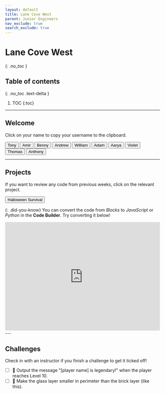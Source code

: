 ```yaml
---
layout: default
title: Lane Cove West
parent: Junior Engineers
nav_exclude: true
search_exclude: true
---
```


# Lane Cove West
{: .no_toc }

## Table of contents
{: .no_toc .text-delta }

1. TOC
{:toc}

---

## Welcome
Click on your name to copy your username to the clipboard.

<div id="roll">
  <button class="btn mr-2 mb-2" id="instructor10">Tony<span style="display:none">🎃🔨</span></button>
  <button class="btn mr-2 mb-2" id="junior142">Amir<span style="display:none"></span></button>
  <button class="btn mr-2 mb-2" id="junior143">Benny<span style="display:none"></span></button>
  <button class="btn mr-2 mb-2" id="junior144">Andrew<span style="display:none"></span></button>
  <button class="btn mr-2 mb-2" id="junior215">William<span style="display:none"></span></button>
  <button class="btn mr-2 mb-2" id="junior146">Adam<span style="display:none"></span></button>
  <button class="btn mr-2 mb-2" id="junior147">Aarya<span style="display:none"></span></button>
  <button class="btn mr-2 mb-2" id="junior212">Violet<span style="display:none"></span></button>
  <button class="btn mr-2 mb-2" id="junior213">Thomas<span style="display:none"></span></button>
  <button class="btn mr-2 mb-2" id="junior214">Anthony<span style="display:none"></span></button>
  <!--
  <button class="btn mr-4 mb-4" id="junior215">~ Spare 2<span style="display:none"></span></button>
  <button class="btn mr-4 mb-4" id="junior216">~ Spare 3<span style="display:none"></span></button>
  <button class="btn mr-4 mb-4" id="junior217">~ Spare 4<span style="display:none"></span></button>
  -->
</div>

---

## Projects
If you want to review any code from previous weeks, click on the relevant project.

<div id="project-list">
  <button class="btn mr-2 mb-2" id="https://minecraft.makecode.com/#pub:_TX0A5u6KbC9W">Halloween Survival</button>
  <!--
  <button class="btn mr-2 mb-2" id="skyscrapers">Skyscrapers</button>
  <button class="btn mr-2 mb-2" id="castles">Castles</button>
  <button class="btn mr-2 mb-2" id="secret-bunkers">Secret Bunkers</button>
  <button class="btn mr-2 mb-2" id="fountains">Fountains</button>
  <button class="btn mr-2 mb-2" id="zoos">Zoos</button>
  <button class="btn mr-2 mb-2" id="ancient-temples">Ancient Temples</button>
  -->
</div>

{: .did-you-know}
You can convert the code from *Blocks* to *JavaScript* or *Python* in the **Code Builder**. Try converting it below!


<div style="position:relative;height:0;padding-bottom:70%;overflow:hidden;"><iframe style="position:absolute;top:0;left:0;width:100%;height:100%;" src="https://minecraft.makecode.com/#pub:_LYXFti95gUX7" frameborder="0" sandbox="allow-popups allow-forms allow-scripts allow-same-origin"></iframe></div>
---

## Challenges
Check in with an instructor if you finish a challenge to get it ticked off!

- [ ] 🎃 Output the message "[player name] is legendary!" when the player reaches Level 10.
- [ ] 🔨 Make the glass layer smaller in perimeter than the brick layer (like this).

<script>
  const sortList = list => [...list].sort((a, b) => {
    const A = a.textContent, B = b.textContent;
    return (A < B) ? -1 : (A > B) ? 1 : 0;
  });

  window.addEventListener("load", function() {
    const ul = document.getElementById("roll");
    const list = ul.querySelectorAll("button");
    ul.append(...sortList(list));
  });

  const roll = document.getElementById("roll");
  roll.addEventListener("click", function(event) {
    if (event.target.nodeName == "BUTTON") {
      const clickedButton = event.target;
      navigator.clipboard.writeText(clickedButton.id + "@jnreng.onmicrosoft.com");
     
      const students = roll.children;
      for (let i = 0; i < students.length; i++) {
        let student = students[i];
        student.classList.remove("btn-purple");
      }
      clickedButton.classList.add("btn-purple");

      const studentLabel = "<span class='label label-purple'>"  + clickedButton.innerText + "</span>";
      const studentAwards = [...clickedButton.firstElementChild.innerText]; 
      let awardsLabel = "";
      for (let i = 0; i < studentAwards.length; i++) {
        awardsLabel += "<span class='label label-purple'>" + studentAwards[i] + "</span>";
      }
      document.getElementById("welcome").innerHTML = "Welcome " + studentLabel + awardsLabel;

      const challenges = document.getElementsByClassName("task-list-item");
      let challengeCount = 0;
      for (let i = 0; i < challenges.length; i++) {
        let award = challenges[i].innerText.split(" ")[0];
        let challengeCheckbox = challenges[i].firstChild;
        if (studentAwards.includes(award)) {
          challengeCheckbox.setAttribute("checked", "checked");
          challengeCount += 1;
        } else {
          challengeCheckbox.removeAttribute("checked");
        }
      }
      const challengeLabel = "<span class='label label-purple'>" + challengeCount + "/" + challenges.length + "</span>";
      document.getElementById("challenges").innerHTML = "Challenges " + challengeLabel;
    }
  });

  const projectList = document.getElementById("project-list");
  projectList.addEventListener("click", function(event) {
    if (event.target.nodeName == "BUTTON") {
      const clickedButton = event.target;
      const projects = projectList.children;
      for (let i = 0; i < projects.length; i++) {
        let project = projects[i];
        project.classList.remove("btn-purple");
      }
      clickedButton.classList.add("btn-purple");

      const projectLabel = "<span class='label label-purple'>"  + clickedButton.innerText + "</span>";
      document.getElementById("projects").innerHTML = "Projects " + projectLabel;

      document.getElementsByTagName("iframe")[0].src = clickedButton.getAttribute("id");
    }
  });
</script>
  
